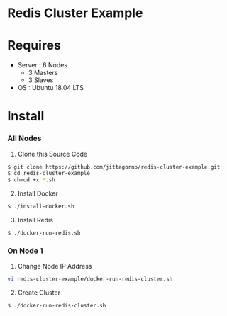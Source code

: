 # Redis Cluster Example

# Requires

- Server : 6 Nodes 
  - 3 Masters
  - 3 Slaves 
- OS : Ubuntu 18.04 LTS

# Install

### All Nodes 
1. Clone this Source Code

```sh
$ git clone https://github.com/jittagornp/redis-cluster-example.git
$ cd redis-cluster-example
$ chmod +x *.sh
```

2. Install Docker

```sh
$ ./install-docker.sh
```

3. Install Redis 

```
$ ./docker-run-redis.sh 
```

### On Node 1

1. Change Node IP Address
```sh
vi redis-cluster-example/docker-run-redis-cluster.sh
```

2. Create Cluster 
```sh
$ ./docker-run-redis-cluster.sh
```
